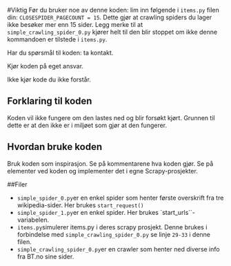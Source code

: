 #Viktig
Før du bruker noe av denne koden:
lim inn følgende i ``items.py`` filen din: ``CLOSESPIDER_PAGECOUNT = 15``.
Dette gjør at crawling spiders du lager ikke besøker mer enn 15 sider.
Legg merke til at ``simple_crawling_spider_0.py`` kjører helt til den blir stoppet
om ikke denne kommandoen er tilstede i ``items.py``.

Har du spørsmål til koden: ta kontakt.

Kjør koden på eget ansvar.

Ikke kjør kode du ikke forstår.

## Forklaring til koden

Koden vil ikke fungere om den lastes ned og blir forsøkt kjørt.
Grunnen til dette er at den ikke er i miljøet som gjør at den fungerer.

## Hvordan bruke koden
Bruk koden som inspirasjon. Se på kommentarene hva koden gjør.
Se på elementer ved koden og implementer det i egne Scrapy-prosjekter.

##Filer
* ``simple_spider_0.py``er en enkel spider som henter første overskrift
fra tre wikipedia-sider. Her brukes ``start_request()``
* ``simple_spider_1.py``er en enkel spider. Her brukes
`start_urls``-variabelen.
* `items.py`simulerer items.py i deres scrapy prosjekt. Denne brukes
i forbindelse med ``simple_crawling_spider_0.py`` se linje
  `29-33` i denne filen.
* ``simple_crawling_spider_0.py``er en crawler som henter ned diverse info
fra BT.no sine sider.